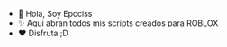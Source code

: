 - 👋 Hola, Soy Epcciss
- ✨ Aqui abran todos mis scripts creados para ROBLOX
- ❤ Disfruta ;D

<!---
JustEpcciss/JustEpcciss is a ✨ special ✨ repository because its `README.md` (this file) appears on your GitHub profile.
You can click the Preview link to take a look at your changes.
--->
